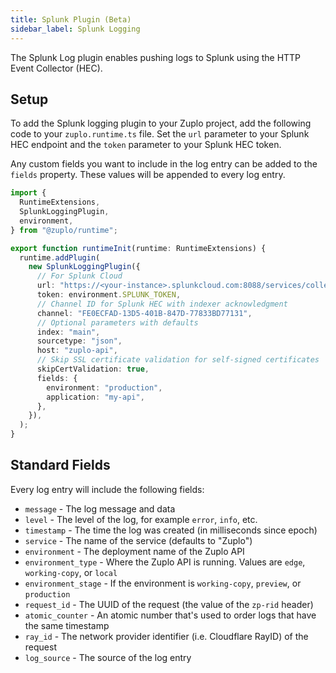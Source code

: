 ```yaml
---
title: Splunk Plugin (Beta)
sidebar_label: Splunk Logging
---
```


The Splunk Log plugin enables pushing logs to Splunk using the HTTP Event
Collector (HEC).

<EnterpriseFeature name="Custom logging" />

## Setup

To add the Splunk logging plugin to your Zuplo project, add the following code
to your `zuplo.runtime.ts` file. Set the `url` parameter to your Splunk HEC
endpoint and the `token` parameter to your Splunk HEC token.

Any custom fields you want to include in the log entry can be added to the
`fields` property. These values will be appended to every log entry.

```ts title="modules/zuplo.runtime.ts"
import {
  RuntimeExtensions,
  SplunkLoggingPlugin,
  environment,
} from "@zuplo/runtime";

export function runtimeInit(runtime: RuntimeExtensions) {
  runtime.addPlugin(
    new SplunkLoggingPlugin({
      // For Splunk Cloud
      url: "https://<your-instance>.splunkcloud.com:8088/services/collector",
      token: environment.SPLUNK_TOKEN,
      // Channel ID for Splunk HEC with indexer acknowledgment
      channel: "FE0ECFAD-13D5-401B-847D-77833BD77131",
      // Optional parameters with defaults
      index: "main",
      sourcetype: "json",
      host: "zuplo-api",
      // Skip SSL certificate validation for self-signed certificates
      skipCertValidation: true,
      fields: {
        environment: "production",
        application: "my-api",
      },
    }),
  );
}
```

## Standard Fields

Every log entry will include the following fields:

- `message` - The log message and data
- `level` - The level of the log, for example `error`, `info`, etc.
- `timestamp` - The time the log was created (in milliseconds since epoch)
- `service` - The name of the service (defaults to "Zuplo")
- `environment` - The deployment name of the Zuplo API
- `environment_type` - Where the Zuplo API is running. Values are `edge`,
  `working-copy`, or `local`
- `environment_stage` - If the environment is `working-copy`, `preview`, or
  `production`
- `request_id` - The UUID of the request (the value of the `zp-rid` header)
- `atomic_counter` - An atomic number that's used to order logs that have the
  same timestamp
- `ray_id` - The network provider identifier (i.e. Cloudflare RayID) of the
  request
- `log_source` - The source of the log entry
